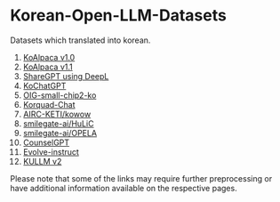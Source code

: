 # Korean-Open-LLM-Datasets
Datasets which translated into korean.

1. [KoAlpaca v1.0](https://huggingface.co/datasets/Bingsu/ko_alpaca_data)
2. [KoAlpaca v1.1](https://raw.githubusercontent.com/Beomi/KoAlpaca/main/KoAlpaca_v1.1.jsonl)
3. [ShareGPT using DeepL](https://huggingface.co/datasets/junelee/sharegpt_deepl_ko)
4. [KoChatGPT](https://github.com/airobotlab/KoChatGPT)
5. [OIG-small-chip2-ko](https://huggingface.co/datasets/heegyu/OIG-small-chip2-ko)
6. [Korquad-Chat](https://huggingface.co/datasets/heegyu/korquad-chat-v1)
7. [AIRC-KETI/kowow](https://github.com/AIRC-KETI/kowow)
8. [smilegate-ai/HuLiC](https://github.com/smilegate-ai/HuLiC)
9. [smilegate-ai/OPELA](https://github.com/smilegate-ai/OPELA)
10. [CounselGPT](https://github.com/MrBananaHuman/CounselGPT)
11. [Evolve-instruct](https://github.com/lcw99/evolve-instruct/)
12. [KULLM v2](https://huggingface.co/datasets/nlpai-lab/kullm-v2)

Please note that some of the links may require further preprocessing or have additional information available on the respective pages.
